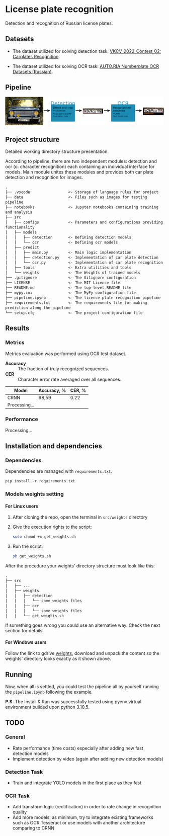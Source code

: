 # License plate recognition

Detection and recognition of Russian license plates.

## Datasets

- The dataset utilized for solving detection task: [VKCV_2022_Contest_02: Carplates Recognition](https://www.kaggle.com/competitions/vkcv2022-contest-02-carplates/data).

- The dataset utilized for solving OCR task: [AUTO.RIA Numberplate OCR Datasets (Russian)](https://github.com/ria-com/nomeroff-net#autoria-numberplate-ocr-datasets).

## Pipeline

![Pipeline demonstration](/data/Pipeline.png "Pipeline demonstration")

## Project structure

Detailed working directory structure presentation.

According to pipeline, there are two independent modules: detection and ocr (o. character recognition) each containing an individual interface for models. Main module unites these modules and provides both car plate detection and recognition for images.

```text
.
├── .vscode                 <- Storage of language rules for project
├── data                    <- Files such as images for testing pipeline
├── notebooks               <- Jupyter notebooks containing training and analysis
├── src
│   ├── configs             <- Parameters and configurations providing functionality
│   ├── models              
│   │   ├── detection       <- Defining detection models
│   │   └── ocr             <- Defining ocr models
│   ├── predict
│   │   ├── main.py         <- Main logic implementation
│   │   ├── detection.py    <- Implementation of car plate detection 
│   │   └── ocr.py          <- Implementation of car plate recognition
│   ├── tools               <- Extra utilities and tools
│   └── weights             <- The Weights of trained models
├── .gitignore              <- The Gitignore configuration
├── LICENSE                 <- The MIT License file
├── README.md               <- The top-level README file
├── mypy.ini                <- The MyPy configuration file
├── pipeline.ipynb          <- The license plate recognition pipeline
├── requirements.txt        <- The requirements file for making prediction along the pipeline  
└── setup.cfg               <- The project configuration file
```

## Results

### Metrics

Metrics evaluation was performed using OCR test dataset.

<dl>
  <dt><strong>Accuracy</strong></dt>
  <dd>The fraction of truly recognized sequences.</dd>
  <dt><strong>CER</strong></dt>
  <dd>Сharacter error rate averaged over all sequences.</dd>
</dl>

| Model         | Accuracy, % | CER, %     |
| ------------- | ----------- | ---------- |
| CRNN          | 98,59       | 0.22       |
| Processing... |             |

### Performance

Processing...

## Installation and dependencies

### Dependencies

Dependencies are managed with `requirements.txt`.

```python
pip install -r requirements.txt 
```

### Models weights setting

#### For Linux users

1. After cloning the repo, open the terminal in `src/weights` directory

2. Give the execution rights to the script:

    ```bash
    sudo chmod +x get_weights.sh
    ```

3. Run the script:

    ```bash
    sh get_weights.sh
    ```

After the procedure your weights' directory structure must look like this:

```text
.
├── src
│   ├── ...
│   ├── weights
│   │   ├── detection
│   │   │   └── some weights files
│   │   ├── ocr
│   │   │   └── some weights files
│   │   └── get_weights.sh
```

If something goes wrong you could use an alternative way. Check the next section for details.

#### For Windows users

Follow the link to gdrive [weights](https://drive.google.com/drive/folders/1PNfxOkWIcPW4BmeNDNNesDb35mKrg70P?usp=sharing), download and unpack the content so the weights' directory looks exactly as it shown above.

## Running

Now, when all is settled, you could test the pipeline all by yourself running the `pipeline.ipynb` following the example.

**P.S.** The Install & Run was successfully tested using pyenv virtual environment builded upon python 3.10.5.

## TODO

### General

- Rate performance (time costs) especially after adding new fast detection models
- Implement detection by video (again after adding new detection models)

### Detection Task

- Train and integrate YOLO models in the first place as they fast

### OCR Task

- Add transform logic (rectification) in order to rate change in recognition quality
- Add more models: as minimum, try to integrate existing frameworks such as OCR Tesseract or use models with another architecture comparing to CRNN
